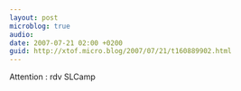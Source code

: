 ```yaml
---
layout: post
microblog: true
audio: 
date: 2007-07-21 02:00 +0200
guid: http://xtof.micro.blog/2007/07/21/t160889902.html
---
```

Attention : rdv SLCamp
